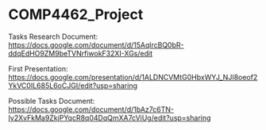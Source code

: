 # COMP4462_Project

Tasks Research Document: https://docs.google.com/document/d/15AqlrcBQ0bR-ddqEdHO9ZM9beTVNrfiwokF32XI-XGs/edit

First Presentation: https://docs.google.com/presentation/d/1ALDNCVMtG0HbxWYJ_NJI8oeof2YkVC0IL685L6oCJGI/edit?usp=sharing

Possible Tasks Document: https://docs.google.com/document/d/1bAz7c6TN-Iy2XvFkMa9ZkjPYqcR8q04DqQmXA7cViUg/edit?usp=sharing
